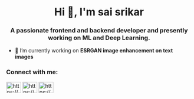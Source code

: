 
<h1 align="center">Hi 👋, I'm sai srikar</h1>
<h3 align="center">A passionate frontend and backend developer and presently working on ML and Deep Learning.</h3>


- 🔭 I’m currently working on **ESRGAN image enhancement on text images**

<h3 align="left">Connect with me:</h3>
<p align="left">
<a href="https://linkedin.com/in/https://www.linkedin.com/in/sai-srikar-reddy-kolli-6988a8234/" target="blank"><img align="center" src="https://raw.githubusercontent.com/rahuldkjain/github-profile-readme-generator/master/src/images/icons/Social/linked-in-alt.svg" alt="https://www.linkedin.com/in/sai-srikar-reddy-kolli-6988a8234/" height="30" width="40" /></a>
<a href="https://www.codechef.com/users/https://www.codechef.com/users/srikarreddy8" target="blank"><img align="center" src="https://cdn.jsdelivr.net/npm/simple-icons@3.1.0/icons/codechef.svg" alt="https://www.codechef.com/users/srikarreddy8" height="30" width="40" /></a>
<a href="https://www.hackerrank.com/https://www.hackerrank.com/dashboard" target="blank"><img align="center" src="https://raw.githubusercontent.com/rahuldkjain/github-profile-readme-generator/master/src/images/icons/Social/hackerrank.svg" alt="https://www.hackerrank.com/dashboard" height="30" width="40" /></a>
</p>




<!---
srikar0805/srikar0805 is a ✨ special ✨ repository because its `README.md` (this file) appears on your GitHub profile.
You can click the Preview link to take a look at your changes.
--->
